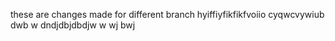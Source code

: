these are changes made for different branch
hyiffiyfikfikfvoiio
cyqwcvywiub dwb w
 dndjdbjdbdjw
 w wj bwj
